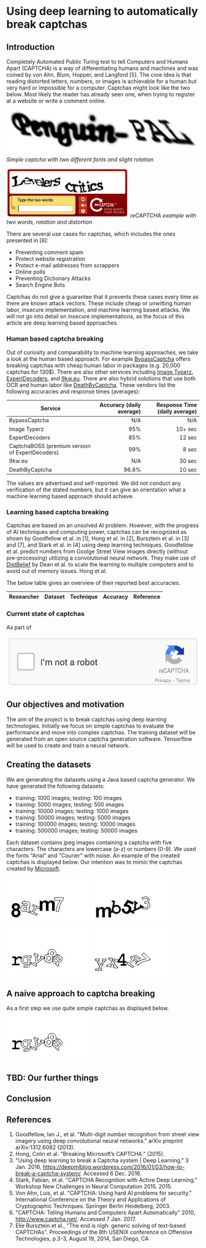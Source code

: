 # Using deep learning to automatically break captchas
## Introduction
Completely Automated Public Turing test to tell Computers and Humans Apart (CAPTCHA) is a way of differentiating humans and machines and was coined by von Ahn, Blum, Hopper, and Langford [5]. The core idea is that reading distorted letters, numbers, or images is achievable for a human but very hard or impossible for a computer. Captchas might look like the two below. Most likely the reader has already seen one, when trying to register at a website or write a comment online.
![simple captcha](pics/Penguin-Pal_Captcha.png)
*Simple captcha with two different fonts and slight rotation*


![captcha](pics/red-captcha.png)
*reCAPTCHA example with two words, rotation and distortion*

There are several use cases for captchas, which includes the ones presented in [6]:
- Preventing comment spam
- Protect website registration
- Protect e-mail addresses from scrappers
- Online polls
- Preventing Dictionary Attacks
- Search Engine Bots

Captchas do not give a guarantee that it prevents these cases every time as there are known attack vectors. These include cheap or unwitting human labor, insecure implementation, and machine learning based attacks. We will not go into detail on insecure implementations, as the focus of this article are deep learning based approaches.

### Human based captcha breaking
Out of curiosity and comparability to machine learning approaches, we take a look at the human based approach. For example [BypassCaptcha](http://bypasscaptcha.com/order1.php) offers breaking captchas with cheap human labor in packages (e.g. 20,000 captchas for 130$). There are also other services including [Image Typerz](http://www.imagetyperz.com/Forms/bypasscaptcha.aspx), [ExpertDecoders](http://expertdecoders.com/), and [9kw.eu](https://www.9kw.eu/). There are also hybrid solutions that use both OCR and human labor like [DeathByCaptcha](http://deathbycaptcha.com/user/login). These vendors list the following accuracies and response times (averages):

| Service | Accuracy (daily average) | Response Time (daily average)|
|---------|---------:|--------------:|
| BypassCaptcha | N/A | N/A |
| Image Typerz | 95% | 10+ sec |
| ExpertDecoders | 85% | 12 sec |
| CaptchaBOSS (premium version of ExpertDecoders) | 99% | 8 sec |
| 9kw.eu | N/A | 30 sec |
| DeathByCaptcha | 96.8% | 10 sec |

The values are advertised and self-reported. We did not conduct any verification of the stated numbers, but it can give an orientation what a machine learning based approach should achieve.


### Learning based captcha breaking
Captchas are based on an unsolved AI problem. However, with the progress of AI techniques and computing power, captchas can be recognized as shown by Goodfellow et al. in [1], Hong et al. in [2], Bursztein et al. in [3] and [7], and Stark et al. in [4] using deep learning techniques. Goodfellow et al. predict numbers from Goolge Street View images directly (without pre-processing) utilizing a convolutional neural network. They make use of  [DistBelief](https://research.google.com/pubs/pub40565.html) by Dean et al. to scale the learning to multiple computers and to avoid out of memory issues. Hong et al.

The below table gives an overview of their reported best accuracies.

| Researcher | Dataset | Technique | Accuracy | Reference |
|-----------:|--------:|----------:|---------:|----------:|

### Current state of captchas
As part of

![recaptcha](pics/noCaptcha-mobile.png.gif)

## Our objectives and motivation
The aim of the project is to break captchas using deep learning technologies. Initially we focus on simple captchas to evaluate the performance and move into complex captchas. The training dataset will be generated from an open source captcha generation software. Tensorflow will be used to create and train a neural network.

## Creating the datasets
We are generating the datasets using a Java based captcha generator. We have generated the following datasets:
- training: 1000 images; testing: 100 images
- training: 5000 images; testing: 500 images
- training: 10000 images; testing: 1000 images
- training: 50000 images; testing: 5000 images
- training: 100000 images; testing: 10000 images
- training: 500000 images; testing: 50000 images

Each dataset contains jpeg images containing a captcha with five characters. The characters are lowercase (a-z) or numbers (0-9). We used the fonts "Arial" and "Courier" with noise. An example of the created captchas is displayed below. Our intention was to mimic the captchas created by [Microsoft](https://courses.csail.mit.edu/6.857/2015/files/hong-lopezpineda-rajendran-recansens.pdf).

![Captcha1](report/pics/8arm7.jpg)
![Captcha1](report/pics/mb5y3.jpg)
![Captcha1](report/pics/rgy8a.jpg)
![Captcha1](report/pics/yx4f7.jpg)


## A naive approach to captcha breaking
As a first step we use quite simple captchas as displayed below.
![simplegenerated](pics/rgy8a.jpg)



## TBD: Our further things

## Conclusion


## References
1. Goodfellow, Ian J., et al. "Multi-digit number recognition from street view imagery using deep convolutional neural networks." arXiv preprint arXiv:1312.6082 (2013).
2. Hong, Colin et al. "Breaking Microsoft’s CAPTCHA." (2015).
3. "Using deep learning to break a Captcha system | Deep Learning." 3 Jan. 2016, https://deepmlblog.wordpress.com/2016/01/03/how-to-break-a-captcha-system/. Accessed 6 Dec. 2016.
4. Stark, Fabian, et al. "CAPTCHA Recognition with Active Deep Learning." Workshop New Challenges in Neural Computation 2015. 2015.
5. Von Ahn, Luis, et al. "CAPTCHA: Using hard AI problems for security." International Conference on the Theory and Applications of Cryptographic Techniques. Springer Berlin Heidelberg, 2003.
6. "CAPTCHA: Telling Humans and Computers Apart Automatically" 2010, http://www.captcha.net/. Accessed 7 Jan. 2017.
7. 	Elie Bursztein et al., "The end is nigh: generic solving of text-based CAPTCHAs". Proceedings of the 8th USENIX conference on Offensive Technologies, p.3-3, August 19, 2014, San Diego, CA
